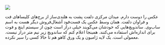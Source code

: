 <!-- 
.. title: پیاده‌روی در دلفت-بیست و یک جولای دوهزار و پانزده
.. slug: 2015-07-21-lopen-in-delft
.. date: 2015-07-21 20:14:54 UTC+02:00
.. tags: 
.. category: پیاده‌روی در دلفت
.. link: 
.. description: 
.. type: text
-->

<img src="http://googledrive.com/host/0B8OOfC6oWXEPSllkMkJRc0xoSm8" />

عکس را دوست دارم. میدان مرکزی دلفت پشت به هلندی‌ساز از برج‌های کلیساهای فت و فراوان دلفت. همان وسط عکس یک فست‌فود آشغال‌فروش دیگر هست به اسم ساب‌وی. ساندویچ‌هایی که خودشان می‌گویند خیلی دراز است چون از سیستم اینچ و فوت برای اندازه‌اش استفاده می‌کنند. همینجا اعلام کنم که ساندویچ زیر نیم متر دراز نیست. معمولی است. یک لایه ژامبون و یک ورق کاهو هم تا حالا کسی را سیر نکرده. 
